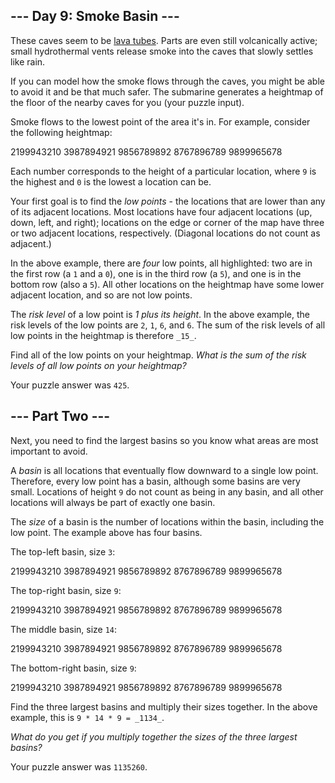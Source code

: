 \--- Day 9: Smoke Basin --- ---------------------------  These caves seem to be [lava tubes](https://en.wikipedia.org/wiki/Lava_tube). Parts are even still volcanically active; small hydrothermal vents release smoke into the caves that slowly settles like rain.  If you can model how the smoke flows through the caves, you might be able to avoid it and be that much safer. The submarine generates a heightmap of the floor of the nearby caves for you (your puzzle input).  Smoke flows to the lowest point of the area it's in. For example, consider the following heightmap:  2199943210 3987894921 9856789892 8767896789 9899965678   Each number corresponds to the height of a particular location, where `9` is the highest and `0` is the lowest a location can be.  Your first goal is to find the _low points_ \- the locations that are lower than any of its adjacent locations. Most locations have four adjacent locations (up, down, left, and right); locations on the edge or corner of the map have three or two adjacent locations, respectively. (Diagonal locations do not count as adjacent.)  In the above example, there are _four_ low points, all highlighted: two are in the first row (a `1` and a `0`), one is in the third row (a `5`), and one is in the bottom row (also a `5`). All other locations on the heightmap have some lower adjacent location, and so are not low points.  The _risk level_ of a low point is _1 plus its height_. In the above example, the risk levels of the low points are `2`, `1`, `6`, and `6`. The sum of the risk levels of all low points in the heightmap is therefore `_15_`.  Find all of the low points on your heightmap. _What is the sum of the risk levels of all low points on your heightmap?_  Your puzzle answer was `425`.  \--- Part Two --- -----------------  Next, you need to find the largest basins so you know what areas are most important to avoid.  A _basin_ is all locations that eventually flow downward to a single low point. Therefore, every low point has a basin, although some basins are very small. Locations of height `9` do not count as being in any basin, and all other locations will always be part of exactly one basin.  The _size_ of a basin is the number of locations within the basin, including the low point. The example above has four basins.  The top-left basin, size `3`:  2199943210 3987894921 9856789892 8767896789 9899965678   The top-right basin, size `9`:  2199943210 3987894921 9856789892 8767896789 9899965678   The middle basin, size `14`:  2199943210 3987894921 9856789892 8767896789 9899965678   The bottom-right basin, size `9`:  2199943210 3987894921 9856789892 8767896789 9899965678   Find the three largest basins and multiply their sizes together. In the above example, this is `9 * 14 * 9 = _1134_`.  _What do you get if you multiply together the sizes of the three largest basins?_  Your puzzle answer was `1135260`.
